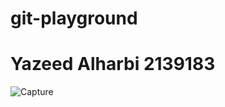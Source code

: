 # git-playground

# Yazeed Alharbi 2139183

![Capture](https://github.com/kau-github-workshop/git-it-yazeedxharb/assets/91019642/47f1e2fd-b780-4b08-b870-61ff933f836b)
